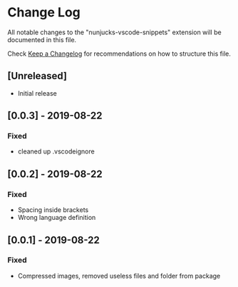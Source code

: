 # Change Log

All notable changes to the "nunjucks-vscode-snippets" extension will be documented in this file.

Check [Keep a Changelog](http://keepachangelog.com/) for recommendations on how to structure this file.

## [Unreleased]

- Initial release

## [0.0.3] - 2019-08-22

### Fixed
- cleaned up .vscodeignore

## [0.0.2] - 2019-08-22

### Fixed
- Spacing inside brackets
- Wrong language definition

## [0.0.1] - 2019-08-22

### Fixed
- Compressed images, removed useless files and folder from package

